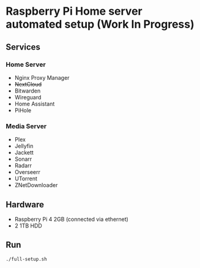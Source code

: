 # Raspberry Pi Home server automated setup (Work In Progress)
## Services
### Home Server
- Nginx Proxy Manager
- ~~NextCloud~~
- Bitwarden
- Wireguard
- Home Assistant
- PiHole
### Media Server
- Plex
- Jellyfin
- Jackett
- Sonarr
- Radarr
- Overseerr
- UTorrent
- ZNetDownloader

## Hardware
- Raspberry Pi 4 2GB (connected via ethernet)
- 2 1TB HDD

## Run
`./full-setup.sh`
